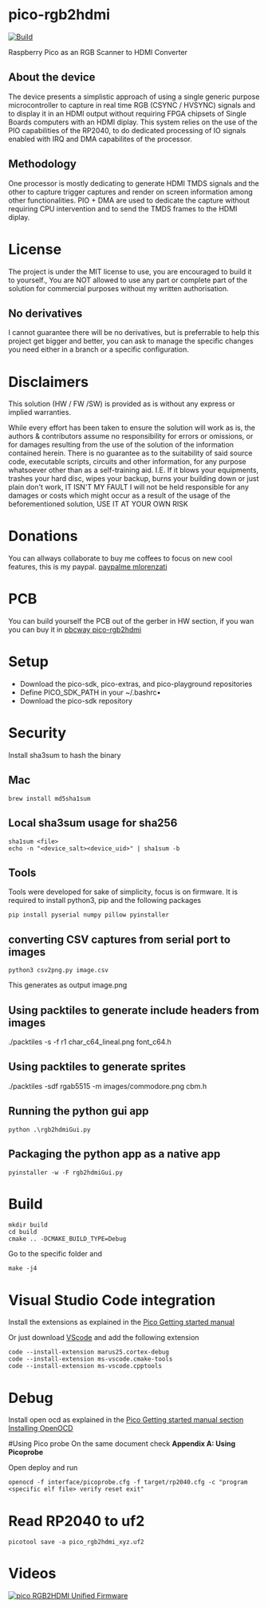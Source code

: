 # pico-rgb2hdmi
[![Build](https://github.com/mlorenzati/pico-rgb2hdmi/actions/workflows/build_and_publish.yml/badge.svg?branch=main&job=build)](https://github.com/mlorenzati/pico-rgb2hdmi/actions/workflows/build_and_publish.yml)

Raspberry Pico as an RGB Scanner to HDMI Converter

## About the device
The device presents a simplistic approach of using a single generic purpose microcontroller to capture in real time RGB (CSYNC / HVSYNC) signals and to display it in an HDMI output without requiring FPGA chipsets of Single Boards computers with an HDMI diplay.
This system relies on the use of the PIO capabilities of the RP2040, to do dedicated processing of IO signals enabled with IRQ and DMA capabilites of the processor.

## Methodology
One processor is mostly dedicating to generate HDMI TMDS signals and the other to capture trigger captures and render on screen information among other functionalities.
PIO + DMA are used to dedicate the capture without requiring CPU intervention and to send the TMDS frames to the HDMI diplay.

# License
The project is under the MIT license to use, you are encouraged to build it to yourself., You are NOT  allowed to use any part or complete part of the solution for commercial purposes without my written authorisation. 

## No derivatives
I cannot guarantee there will be no derivatives, but is preferrable to help this project get bigger and better, you can ask to manage the specific changes you need either in a branch or a specific configuration.

# Disclaimers
This solution (HW / FW /SW)  is provided as is without any express or implied warranties.

While every effort has been taken to ensure the solution will work as is, the authors & contributors assume no responsibility for errors or omissions, or for damages resulting from the use of the solution of the information contained herein.
There is no guarantee as to the suitability of said source code, executable scripts, circuits and other information, for any purpose whatsoever other than as a self-training aid.
I.E. If it blows your equipments, trashes your hard disc, wipes your backup, burns your building down or just plain don't work, IT ISN'T MY FAULT
I will not be held responsible for any damages or costs which might occur as a result of the usage of the beforementioned solution, USE IT AT YOUR OWN RISK

# Donations
You can allways collaborate to buy me coffees to focus on new cool features, this is my paypal.
[paypalme mlorenzati](https://www.paypal.com/paypalme/mlorenzati)

# PCB
You can build yourself the PCB out of the gerber in HW section, if you wan you can buy it in [pbcway pico-rgb2hdmi](https://www.pcbway.com/project/shareproject/pico_RGB_2_HDMI_3b12cb39.html)

# Setup
- Download the pico-sdk, pico-extras, and pico-playground repositories
- Define PICO_SDK_PATH in your ~/.bashrc• 
- Download the pico-sdk repository

# Security
Install sha3sum to hash the binary

## Mac
```
brew install md5sha1sum
```

## Local sha3sum usage for sha256
```
sha1sum <file>
echo -n "<device_salt><device_uid>" | sha1sum -b
```
## Tools
Tools were developed for sake of simplicity, focus is on firmware. 
It is required to install python3, pip and the following packages

```
pip install pyserial numpy pillow pyinstaller
```

## converting CSV captures from serial port to images
```
python3 csv2png.py image.csv
```
This generates as output image.png

## Using packtiles to generate include headers from images

./packtiles -s -f r1 char_c64_lineal.png font_c64.h

## Using packtiles to generate sprites
./packtiles -sdf rgab5515 -m  images/commodore.png cbm.h

## Running the python gui app
```
python .\rgb2hdmiGui.py
```

## Packaging the python app as a native app
```
pyinstaller -w -F rgb2hdmiGui.py
```

# Build
```
mkdir build
cd build
cmake .. -DCMAKE_BUILD_TYPE=Debug
```
Go to the specific folder and

`make -j4`

# Visual Studio Code integration
Install the extensions as explained in the  [Pico Getting started manual](https://datasheets.raspberrypi.org/pico/getting-started-with-pico.pdf)

Or just download [VScode](https://code.visualstudio.com/Download) and add the following extension

```
code --install-extension marus25.cortex-debug
code --install-extension ms-vscode.cmake-tools
code --install-extension ms-vscode.cpptools
```

# Debug
Install open ocd as explained in the [Pico Getting started manual section Installing OpenOCD](https://datasheets.raspberrypi.org/pico/getting-started-with-pico.pdf)

#Using Pico probe
On the same document check **Appendix A: Using Picoprobe**

Open deploy and run
```
openocd -f interface/picoprobe.cfg -f target/rp2040.cfg -c "program <specific elf file> verify reset exit"
```

# Read RP2040 to uf2
```
picotool save -a pico_rgb2hdmi_xyz.uf2
```

# Videos
[![pico RGB2HDMI Unified Firmware](https://img.youtube.com/vi/40rTiWgZHxM/default.jpg)](https://youtu.be/40rTiWgZHxM)
